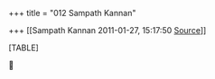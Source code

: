 +++
title = "012 Sampath Kannan"

+++
[[Sampath Kannan	2011-01-27, 15:17:50 [Source](https://groups.google.com/g/bvparishat/c/WuiwVqV3Si8)]]



[TABLE]



